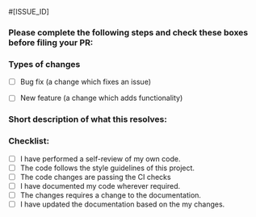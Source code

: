 <!-- Pull Request Title Guidelines -->
<!--
Please follow the format: #<issue_id> <Title>
- <issue_id>: Id of the issue for which the PR belongs to (e.g., #1023)
- <Title>: A brief summary of the change (e.g., Add user authentication functionality)
Example of Pull Request Title: #1023 Add user authentication functionality
-->

#[ISSUE_ID]
<!--- If there is an open issue, please link to the issue here by replacing [ISSUE_ID]-->
<!-- Make sure the PR is against the `develop` branch -->

### Please complete the following steps and check these boxes before filing your PR:


### Types of changes
<!--- What types of changes does your code introduce? -->
- [ ] Bug fix (a change which fixes an issue)
- [ ] New feature (a change which adds functionality)


### Short description of what this resolves:
<!--- Describe your changes in detail -->
<!--- Why these change required? What problem does it solve? -->


### Checklist:
<!--- Mark the checkboxes accordingly. -->
<!--- If you're unsure about any of these, don't hesitate to ask. We're here to help! -->
- [ ] I have performed a self-review of my own code.
- [ ] The code follows the style guidelines of this project.
- [ ] The code changes are passing the CI checks
- [ ] I have documented my code wherever required.
- [ ] The changes requires a change to the documentation.
- [ ] I have updated the documentation based on the my changes.
<!--- TODO: need to uncomment these two checklist once we start with test cases.
- [ ] I have added tests to cover my changes (if not applicable, please state why)
- [ ] All new and existing tests are passing.
-->
